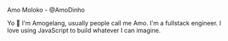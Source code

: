 Amo Moloko - @AmoDinho

Yo 🤙 I'm Amogelang, usually people call me Amo. I'm a fullstack engineer. I love using JavaScript to build whatever I can imagine. 

